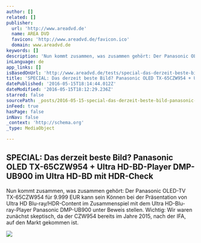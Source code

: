 ```yaml
---
author: []
related: []
publisher:
  url: 'http://www.areadvd.de'
  name: AREA DVD
  favicon: 'http://www.areadvd.de/favicon.ico'
  domain: www.areadvd.de
keywords: []
description: 'Nun kommt zusammen, was zusammen gehört: Der Panasonic OLED-TV TX-65CZW954 für 9.999 EUR kann sein Können bei der Präsentation von Ultra HD Blu-ray/HDR-Content im Zusammenspiel mit dem Ultra HD-Blu-ray-Player Panasonic DMP-UB900 unter Beweis stellen. Wichtig: Wir waren zunächst skeptisch, da der CZW954 bereits im Jahre 2015, nach der IFA, auf den Markt gekommen ist.'
inLanguage: de
app_links: []
isBasedOnUrl: 'http://www.areadvd.de/tests/special-das-derzeit-beste-bild-panasonic-oled-tx-65czw954-ultra-hd-bd-player-dmp-ub900-im-ultra-hd-bd-mit-hdr-check/'
title: 'SPECIAL: Das derzeit beste Bild? Panasonic OLED TX-65CZW954 + Ultra HD-BD-Player DMP-UB900 im Ultra HD-BD mit HDR-Check'
datePublished: '2016-05-15T18:14:44.012Z'
dateModified: '2016-05-15T18:12:29.236Z'
starred: false
sourcePath: _posts/2016-05-15-special-das-derzeit-beste-bild-panasonic-oled-tx-65czw954.md
inFeed: true
hasPage: false
inNav: false
_context: 'http://schema.org'
_type: MediaObject

---
```

<article style=""><h1>SPECIAL: Das derzeit beste Bild? Panasonic OLED TX-65CZW954 + Ultra HD-BD-Player DMP-UB900 im Ultra HD-BD mit HDR-Check</h1><p>Nun kommt zusammen, was zusammen gehört: Der Panasonic OLED-TV TX-65CZW954 für 9.999 EUR kann sein Können bei der Präsentation von Ultra HD Blu-ray/HDR-Content im Zusammenspiel mit dem Ultra HD-Blu-ray-Player Panasonic DMP-UB900 unter Beweis stellen. Wichtig: Wir waren zunächst skeptisch, da der CZW954 bereits im Jahre 2015, nach der IFA, auf den Markt gekommen ist.</p><img src="http://www.areadvd.de/images/2016/02/Panasonic-TX-65CZW954-Front-Seitlich1.jpg" /></article>